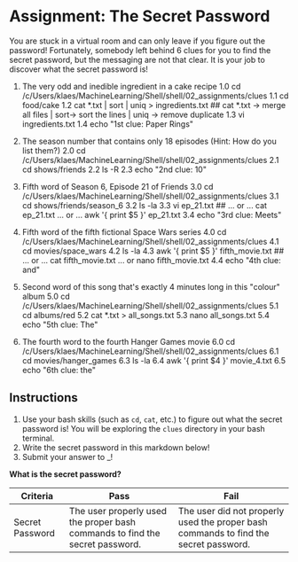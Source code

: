 # Assignment: The Secret Password

You are stuck in a virtual room and can only leave if you figure out the password! Fortunately, somebody left behind 6 clues for you to find the secret password, but the messaging are not that clear. It is your job to discover what the secret password is!

1. The very odd and inedible ingredient in a cake recipe
  1.0 cd /c/Users/klaes/MachineLearning/Shell/shell/02_assignments/clues
  1.1 cd food/cake
  1.2 cat *.txt | sort | uniq > ingredients.txt ## cat *.txt -> merge all files | sort-> sort the lines | uniq -> remove duplicate 
  1.3 vi ingredients.txt
  1.4 echo "1st clue: Paper Rings"
   
2. The season number that contains only 18 episodes (Hint: How do you list them?)
  2.0 cd /c/Users/klaes/MachineLearning/Shell/shell/02_assignments/clues
  2.1 cd shows/friends
  2.2 ls -R
  2.3 echo "2nd clue: 10"

3. Fifth word of Season 6, Episode 21 of Friends
  3.0 cd /c/Users/klaes/MachineLearning/Shell/shell/02_assignments/clues
  3.1 cd shows/friends/season_6
  3.2 ls -la
  3.3 vi ep_21.txt ## ... or ... cat ep_21.txt ... or ... awk '{ print $5 }' ep_21.txt
  3.4 echo "3rd clue: Meets"

4. Fifth word of the fifth fictional Space Wars series
  4.0 cd /c/Users/klaes/MachineLearning/Shell/shell/02_assignments/clues
  4.1 cd movies/space_wars
  4.2 ls -la
  4.3 awk '{ print $5 }' fifth_movie.txt ## ... or ... cat fifth_movie.txt ... or nano fifth_movie.txt
  4.4 echo "4th clue: and"

5. Second word of this song that's exactly 4 minutes long in this "colour" album
  5.0 cd /c/Users/klaes/MachineLearning/Shell/shell/02_assignments/clues
  5.1 cd albums/red
  5.2 cat *.txt > all_songs.txt
  5.3 nano all_songs.txt
  5.4 echo "5th clue: The"

6. The fourth word to the fourth Hanger Games movie
  6.0 cd /c/Users/klaes/MachineLearning/Shell/shell/02_assignments/clues
  6.1 cd movies/hanger_games
  6.3 ls -la
  6.4 awk '{ print $4 }' movie_4.txt
  6.5 echo "6th clue: the"

## Instructions
1. Use your bash skills (such as `cd`, `cat`, etc.) to figure out what the secret password is! You will be exploring the `clues` directory in your bash terminal.
2. Write the secret password in this markdown below!
3. Submit your answer to _!

**What is the secret password?**
<!-- Paper Rings10MeetsandThethe -->

|Criteria|Pass|Fail|
|---|---|---|
|Secret Password|The user properly used the proper bash commands to find the secret password.|The user did not properly used the proper bash commands to find the secret password.|
